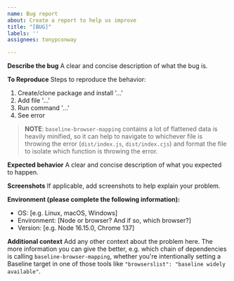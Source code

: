 ```yaml
---
name: Bug report
about: Create a report to help us improve
title: "[BUG]"
labels: ''
assignees: tonypconway

---
```


**Describe the bug**
A clear and concise description of what the bug is.

**To Reproduce**
Steps to reproduce the behavior:
1. Create/clone package and install '...'
2. Add file '...'
2. Run command '...'
4. See error

> **NOTE**: `baseline-browser-mapping` contains a lot of flattened data is heavily minified, so it can help to navigate to whichever file is throwing the error (`dist/index.js`, `dist/index.cjs`) and format the file to isolate which function is throwing the error.

**Expected behavior**
A clear and concise description of what you expected to happen.

**Screenshots**
If applicable, add screenshots to help explain your problem.

**Environment (please complete the following information):**
 - OS: [e.g. Linux, macOS, Windows]
 - Environment: [Node or browser?  And if so, which browser?]
 - Version: [e.g. Node 16.15.0, Chrome 137]

**Additional context**
Add any other context about the problem here.  The more information you can give the better, e.g. which chain of dependencies is calling `baseline-browser-mapping`, whether you're intentionally setting a Baseline target in one of those tools like `"browserslist": "baseline widely available"`.
